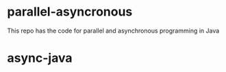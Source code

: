 # parallel-asyncronous
This repo has the code for parallel and asynchronous programming in Java
# async-java
